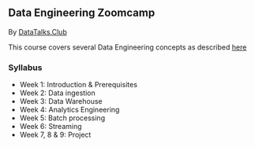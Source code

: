 ## Data Engineering Zoomcamp 

By [DataTalks.Club](https://datatalks.club/)

This course covers several Data Engineering concepts as described [here](https://github.com/DataTalksClub/data-engineering-zoomcamp)

### Syllabus

- Week 1: Introduction & Prerequisites
- Week 2: Data ingestion
- Week 3: Data Warehouse
- Week 4: Analytics Engineering
- Week 5: Batch processing
- Week 6: Streaming
- Week 7, 8 & 9: Project